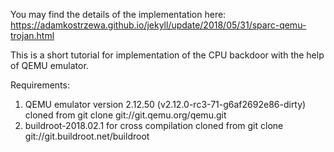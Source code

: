 You may find the details of the implementation here:
https://adamkostrzewa.github.io/jekyll/update/2018/05/31/sparc-qemu-trojan.html

This is a short tutorial for implementation of the CPU backdoor with the help of QEMU emulator.

Requirements:

1) QEMU emulator version 2.12.50 (v2.12.0-rc3-71-g6af2692e86-dirty) cloned from git clone git://git.qemu.org/qemu.git
2) buildroot-2018.02.1 for cross compilation cloned from git clone git://git.buildroot.net/buildroot

